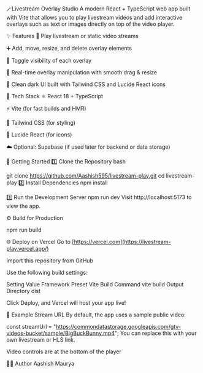 
🪄Livestream Overlay Studio
A modern React + TypeScript web app built with Vite that allows you to play livestream videos and add interactive overlays such as text or images directly on top of the video player.


✨ Features
🎥 Play livestream or static video streams

➕ Add, move, resize, and delete overlay elements

👀 Toggle visibility of each overlay

🧊 Real-time overlay manipulation with smooth drag & resize

💅 Clean dark UI built with Tailwind CSS and Lucide React icons

🧠 Tech Stack
⚛️ React 18 + TypeScript

⚡ Vite (for fast builds and HMR)

🎨 Tailwind CSS (for styling)

🧩 Lucide React (for icons)

☁️ Optional: Supabase (if used later for backend or data storage)

🚀 Getting Started
1️⃣ Clone the Repository
bash

git clone https://github.com/Aashish595/livestream-play.git
cd livestream-play
2️⃣ Install Dependencies
npm install

3️⃣ Run the Development Server
npm run dev
Visit http://localhost:5173 to view the app.

⚙️ Build for Production

npm run build

🌐 Deploy on Vercel
Go to [https://vercel.com](https://livestream-play.vercel.app/)

Import this repository from GitHub

Use the following build settings:

Setting	Value
Framework Preset	Vite
Build Command	vite build
Output Directory	dist

Click Deploy, and Vercel will host your app live!

🔗 Example Stream URL
By default, the app uses a sample public video:


const streamUrl = "https://commondatastorage.googleapis.com/gtv-videos-bucket/sample/BigBuckBunny.mp4";
You can replace this with your own livestream or HLS link.



Video controls are at the bottom of the player

🧑‍💻 Author
Aashish Maurya

